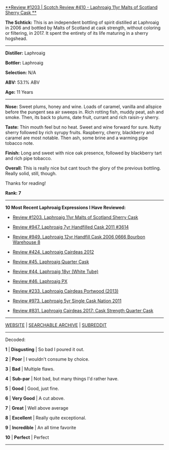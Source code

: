 
[**Review #1203 | Scotch Review #410 - Laphroaig 11yr Malts of Scotland Sherry Cask **]( https://t8ke.review/review-1203-laphroaig-11yr-malts-of-scotland-sherry-cask)

**The Schtick:** This is an independent bottling of spirit distilled at Laphroaig in 2006 and bottled by Malts of Scotland at cask strength, without coloring or filtering, in 2017. It spent the entirety of its life maturing in a sherry hogshead. 

-----

**Distiller:** Laphroaig

**Bottler:** Laphroaig

**Selection:** N/A

**ABV:** 53.1% ABV

**Age:** 11 Years 

-----

**Nose:**  Sweet plums, honey and wine. Loads of caramel, vanilla and allspice before the pungent sea air sweeps in. Rich rotting fish, muddy peat, ash and smoke. Then, its back to plums, date fruit, currant and rich raisin-y sherry. 

**Taste:** Thin mouth feel but no heat. Sweet and wine forward for sure. Nutty sherry followed by rich syrupy fruits. Raspberry, cherry, blackberry and caramel are most notable. Then ash, some brine and a warming pipe tobacco note. 

**Finish:** Long and sweet with nice oak presence, followed by blackberry tart and rich pipe tobacco.

**Overall:** This is really nice but cant touch the glory of the previous bottling. Really solid, still, though. 

Thanks for reading!

**Rank: 7**

----- 

**10 Most Recent Laphroaig Expressions I Have Reviewed:** 

- [Review #1203. Laphroaig 11yr Malts of Scotland Sherry Cask ]( https://t8ke.review/review-1203-laphroaig-11yr-malts-of-scotland-sherry-cask) 

- [Review #947. Laphroaig 7yr Handfilled Cask 2011 #3614]( https://t8ke.review/review-947-laphroaig-7yr-handfill-cask-2011-oloroso-3614/) 

- [Review #949. Laphroaig 12yr Handfill Cask 2006 0666 Bourbon Warehouse 8]( https://t8ke.review/review-949-laphroaig-12yr-handfill-cask-2006-666/) 

- [Review #424. Laphroaig Cairdeas 2012]( https://t8ke.review/review-424-laphroaig-cairdeas-2012/) 

- [Review #45. Laphroaig Quarter Cask]( https://t8ke.review/review-45-laphroaig-quarter-cask/) 

- [Review #44. Laphroaig 18yr (White Tube)]( https://t8ke.review/review-44-laphroaig-18-white-tube/) 

- [Review #46. Laphroaig PX]( https://t8ke.review/review-46-laphroaig-px-re-review/) 

- [Review #233. Laphroaig Cairdeas Portwood (2013)]( https://t8ke.review/review-233-laphroaig-cairdeas-portwood-2013/) 

- [Review #973. Laphroaig 5yr Single Cask Nation 2011]( https://t8ke.review/review-973-laphroaig-5yr-single-cask-nation-2011/) 

- [Review #831. Laphroaig Cairdeas 2017: Cask Strength Quarter Cask]( https://t8ke.review/review-831-laphroaig-cairdeas-2017-cask-strength-quarter-cask/) 

-----

[WEBSITE](https://t8ke.review) | [SEARCHABLE ARCHIVE](https://t8ke.review/review-archive/) | [SUBREDDIT](https://reddit.com/r/t8kereviews)

-----

Decoded:

**1** | **Disgusting** | So bad I poured it out.

**2** | **Poor** | I wouldn't consume by choice.

**3** | **Bad** | Multiple flaws.

**4** | **Sub-par** | Not bad, but many things I'd rather have.

**5** | **Good** | Good, just fine.

**6** | **Very Good** | A cut above.

**7** | **Great** | Well above average

**8** | **Excellent** | Really quite exceptional.

**9** | **Incredible** | An all time favorite

**10** | **Perfect** | Perfect

----

